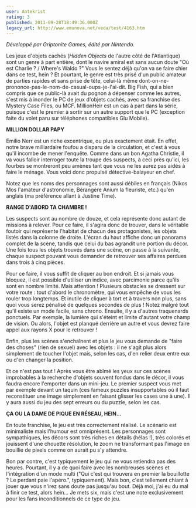 ```yaml
---
user: Antekrist
rating: 3
published: 2011-09-28T18:49:36.000Z
legacy_url: http://www.emunova.net/veda/test/4163.htm
---
```

_Développé par Griptonite Games, édité par Nintendo._  

  

Les jeux d'objets cachés (_Hidden Objects_ de l'autre côté de l'Atlantique) sont un genre à part entière, dont le navire amiral est sans aucun doute "Où est Charlie ? / Where's Waldo ?" Vous le sentez déjà qu'on va se faire chier dans ce test, hein ? Et pourtant, le genre est très prisé d'un public amateur de parties rapides et sans prise de tête, celui-là même dont-on-ne-prononce-pas-le-nom-de-casual-oups-je-l'ai-dit. Big Fish, qui a bien compris que ce public-là avait du pognon à dépenser comme les autres, s'est mis à inonder le PC de jeux d'objets cachés, avec sa franchise des Mystery Case Files, ou MCF. MillionHeir est un cas à part dans la série, puisque c'est le premier à sortir sur un autre support que le PC (exception faite du volet paru sur téléphones compatibles Glu Mobile).  

  

**MILLION DOLLAR PAPY**  

Emilio Nerr est un riche excentrique, ou plus exactement était. En effet, notre brave milliardaire foufou a disparu de la circulation, et c'est à vous qu'il incombe de mener l'enquête. Comme dans un bon Agatha Christie, il va vous falloir interroger toute la troupe des suspects, à ceci près qu'ici, les fourbes se montreront peu amènes tant que vous ne les aurez pas aidés à faire le ménage. Vous voici donc propulsé détective-balayeur en chef.  

Notez que les noms des personnages sont aussi débiles en français (Nikos Mos l'amateur d'astronomie, Bérangère Anium la fleuriste, etc.) qu'en anglais (ma préférence allant à Justine Time).  

  

**RANGE D'ABORD TA CHAMBRE !**  

Les suspects sont au nombre de douze, et cela représente donc autant de missions à relever. Pour ce faire, il s'agira donc de trouver, dans le véritable foutoir qui représente l'habitat de chacun des protagonistes, les objets listés dans la colonne de droite. L'écran du haut affiche donc un panorama complet de la scène, tandis que celui du bas agrandit une portion du décor. Une fois tous les objets trouvés dans une scène, on passe à la suivante, chaque suspect pouvant vous demander de retrouver ses affaires perdues dans trois à cinq pièces.  

Pour ce faire, il vous suffit de cliquer au bon endroit. Et si jamais vous bloquez, il est possible d'utiliser un indice, avec parcimonie parce qu'ils sont en nombre limité. Mais attention ! Plusieurs obstacles se dressent sur votre route : tout d'abord le chronomètre, qui vous empêche de vous les rouler trop longtemps. Et inutile de cliquer à tort et à travers non plus, sans quoi vous serez pénalisé de quelques secondes de plus ! Notez malgré tout qu'il existe un mode facile, sans chrono. Ensuite, il y a d'autres traquenards ponctuels. Par exemple, la lumière qui s'éteint et limite d'autant votre champ de vision. Ou alors, l'objet est planqué derrière un autre et vous devrez faire appel aux rayons X pour le retrouver !  

Enfin, plus les scènes s'enchaînent et plus le jeu vous demande de "faire des choses" (rien de sexuel) avec les objets : il ne s'agit plus alors simplement de toucher l'objet mais, selon les cas, d'en relier deux entre eux ou d'en changer la position.  

Et ce n'est pas tout ! Après vous être abîmé les yeux sur ces scènes improbables à la recherche d'objets souvent fondus dans le décor, il vous faudra encore l'emporter dans un mini-jeu. Le premier suspect vous met par exemple devant un taquin (ces fameux puzzles insupportables où il faut reconstituer une image simplement en faisant glisser les cases une à une). Il y aura aussi du jeu des sept erreurs ou du puzzle, selon les cas.  

  

**ÇA OU LA DAME DE PIQUE EN RÉSEAU, HEIN...**  

En toute franchise, le jeu est très correctement réalisé. Le scénario est minimaliste mais l'humour est omniprésent. Les personnages sont sympathiques, les décors sont très riches en détails (hélas !), très colorés et jouissent d'une chouette résolution, le zoom ne transformant pas l'image en bouillie de pixels comme on aurait pu s'y attendre.  

Bon par contre, c'est typiquement le jeu qui ne vous retiendra pas des heures. Pourtant, il y a de quoi faire avec les nombreuses scènes et l'intégration d'un mode multi ("Qui c'est qui trouvera en premier la bouillotte ? Le perdant paie l'apéro.", typiquement). Mais bon, c'est tellement chiant à jouer que vous n'irez sans doute pas jusqu'au bout. Déjà moi, j'ai eu du mal à finir ce test, alors hein... Je mets six, mais c'est une note exclusivement pour les fans inconditionnels de ce type de jeu.